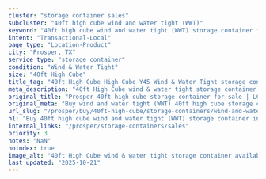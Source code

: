 ```yaml
---
cluster: "storage container sales"
subcluster: "40ft high cube wind and water tight (WWT)"
keyword: "40ft high cube wind and water tight (WWT) storage container for sale Prosper, TX"
intent: "Transactional-Local"
page_type: "Location-Product"
city: "Prosper, TX"
service_type: "storage container"
condition: "Wind & Water Tight"
size: "40ft High Cube"
title_tag: "40ft High Cube High Cube Y45 Wind & Water Tight storage container Sales in Prosper | LC Container"
meta_description: "40ft High Cube wind & water tight storage container sales in Prosper. High cube containers with extra height. Fast delivery, competitive pricing. Serving storage containers area. Quote ID: SA2. Call (214) 524-4168 for your free quote today."
original_title: "Prosper 40ft high cube storage container for sale | LC"
original_meta: "Buy wind and water tight (WWT) 40ft high cube storage container sale with local delivery in Prosper, TX. LC Container — local Since 2003. Request a fast quote today."
url_slug: "/prosper/buy/40ft-high-cube/storage-containers/wind-and-water-tight-wwt"
h1: "Buy 40ft high cube wind and water tight (WWT) storage container in Prosper"
internal_links: "/prosper/storage-containers/sales"
priority: 3
notes: "NaN"
noindex: true
image_alt: "40ft High Cube wind & water tight storage container available for delivery in Prosper"
last_updated: "2025-10-21"
---
```


<!-- TODO: Add unique city/inventory copy, images, and internal links here. -->
